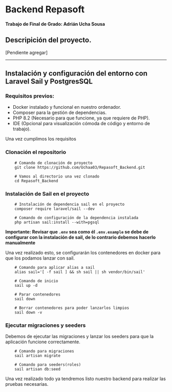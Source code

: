 # Backend Repasoft
#### Trabajo de Final de Grado: Adrián Ucha Sousa

## Descripición del proyecto.
[Pendiente agregar]

---

## Instalación y configuración del entorno con Laravel Sail y PostgresSQL
### Requisitos previos:
- Docker instalado y funcional en nuestro ordenador.
- Composer para la gestión de dependencias.
- PHP 8.2 (Necesario para que funcione, ya que requiere de PHP).
- IDE (Opcional para visualización cómoda de código y entorno de trabajo).

Una vez cumplimos los requisitos

### Clonación el repositorio


````shell
    # Comando de clonación de proyecto
    git clone https://github.com/Uchaa03/Repasoft_Backend.git

    # Vamos al directorio una vez clonado
    cd Repasoft_Backend
````

### Instalación de Sail en el proyecto

````shell
    # Instalación de dependencia sail en el proyecto
    composer require laravel/sail --dev
    
    # Comando de configuración de la dependencia instalada
    php artisan sail:install --with=pgsql
````

**Importante: Revisar que `.env` sea como él `.env.example` se debe de configurar con la instalación de sail, de lo
contrario debemos hacerlo manualmente**

Una vez realizado esto, se configurarán los contenedores en docker para que los podamos lanzar con sail.
````shell
    # Comando para aplicar alias a sail
    alias sail='[ -f sail ] && sh sail || sh vendor/bin/sail'

    # Comando de inicio
    sail up -d
    
    # Parar contenedores
    sail down
    
    # Borrar contenedores para poder lanzarlos limpios
    sail down -v

````

### Ejecutar migraciones y seeders
Debemos de ejecutar las migraciones y lanzar los seeders para que la aplicación funcione correctamente.
````shell
    # Comando para migraciones
    sail artisan migrate
    
    # Comando para seeders(roles)
    sail artisan db:seed
````
Una vez realizado todo ya tendremos listo nuestro backend para realizar las pruebas necesarias.

